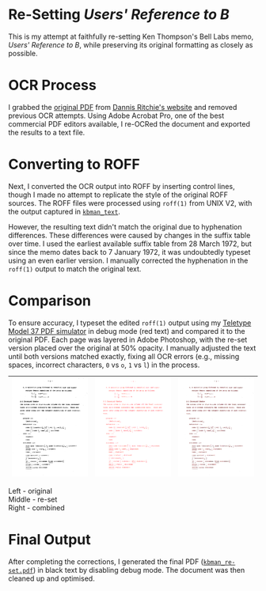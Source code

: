 # Re-Setting *Users' Reference to B*
This is my attempt at faithfully re-setting Ken Thompson's Bell Labs memo, *Users' Reference to B*, while preserving its original formatting as closely as possible.

# OCR Process
I grabbed the [original PDF](https://www.nokia.com/bell-labs/about/dennis-m-ritchie/kbman.pdf) from [Dannis Ritchie's website](https://www.nokia.com/bell-labs/about/dennis-m-ritchie) and removed previous OCR attempts. Using Adobe Acrobat Pro, one of the best commercial PDF editors available, I re-OCRed the document and exported the results to a text file.

# Converting to ROFF
Next, I converted the OCR output into ROFF by inserting control lines, though I made no attempt to replicate the style of the original ROFF sources. The ROFF files were processed using `roff(1)` from UNIX V2, with the output captured in [`kbman_text`](./kbman_text).

However, the resulting text didn't match the original due to hyphenation differences. These differences were caused by changes in the suffix table over time. I used the earliest available suffix table from 28 March 1972, but since the memo dates back to 7 January 1972, it was undoubtedly typeset using an even earlier version. I manually corrected the hyphenation in the `roff(1)` output to match the original text.

# Comparison
To ensure accuracy, I typeset the edited `roff(1)` output using my [Teletype Model 37 PDF simulator](https://github.com/TheBrokenPipe/Teletype-37-PDF) in debug mode (red text) and compared it to the original PDF. Each page was layered in Adobe Photoshop, with the re-set version placed over the original at 50% opacity. I manually adjusted the text until both versions matched exactly, fixing all OCR errors (e.g., missing spaces, incorrect characters, `0` vs `o`, `1` vs `l`) in the process.

| ![](./.images/black.png) | ![](./.images/red.png) | ![](./.images/mix.png) |
| -------- | ------ | -------- |

Left - original<br>
Middle - re-set<br>
Right - combined

# Final Output
After completing the corrections, I generated the final PDF ([`kbman_re-set.pdf`](./kbman_re-set.pdf)) in black text by disabling debug mode. The document was then cleaned up and optimised.
